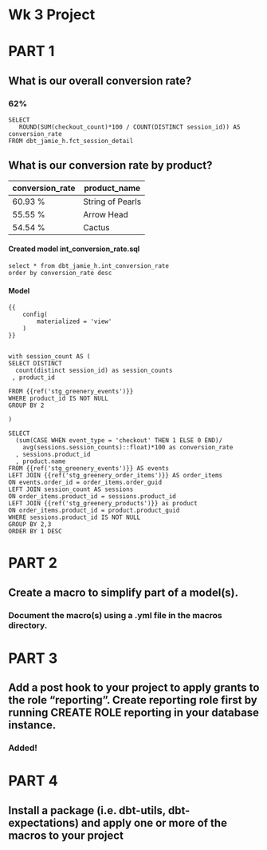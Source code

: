 # Wk 3 Project
# PART 1 
## What is our overall conversion rate?
### 62%
```
SELECT
   ROUND(SUM(checkout_count)*100 / COUNT(DISTINCT session_id)) AS conversion_rate
FROM dbt_jamie_h.fct_session_detail

```

## What is our conversion rate by product?

| conversion_rate | product_name     |
|-----------------|------------------|
| 60.93 %         | String of Pearls |
| 55.55 %         | Arrow Head       |
| 54.54 %         | Cactus           |

#### Created model int_conversion_rate.sql
```
select * from dbt_jamie_h.int_conversion_rate
order by conversion_rate desc
```
#### Model
```
{{
    config(
        materialized = 'view'
    )
}}


with session_count AS (
SELECT DISTINCT
  count(distinct session_id) as session_counts
 , product_id

FROM {{ref('stg_greenery_events')}}
WHERE product_id IS NOT NULL
GROUP BY 2

)

SELECT 
  (sum(CASE WHEN event_type = 'checkout' THEN 1 ELSE 0 END)/
    avg(sessions.session_counts)::float)*100 as conversion_rate
  , sessions.product_id
  , product.name
FROM {{ref('stg_greenery_events')}} AS events
LEFT JOIN {{ref('stg_greenery_order_items')}} AS order_items
ON events.order_id = order_items.order_guid
LEFT JOIN session_count AS sessions
ON order_items.product_id = sessions.product_id
LEFT JOIN {{ref('stg_greenery_products')}} as product
ON order_items.product_id = product.product_guid
WHERE sessions.product_id IS NOT NULL
GROUP BY 2,3
ORDER BY 1 DESC

```


# PART 2
## Create a macro to simplify part of a model(s).
### Document the macro(s) using a .yml file in the macros directory.

# PART 3
## Add a post hook to your project to apply grants to the role “reporting”. Create reporting role first by running CREATE ROLE reporting in your database instance.

### Added!

# PART 4
## Install a package (i.e. dbt-utils, dbt-expectations) and apply one or more of the macros to your project



